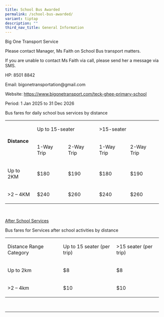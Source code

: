 ```yaml
---
title: School Bus Awarded
permalink: /school-bus-awarded/
variant: tiptap
description: ""
third_nav_title: General Information
---
```

<p>Big One Transport Service</p>
<p>Please contact Manager, Ms Faith on School Bus transport matters.</p>
<p>If you are unable to contact Ms Faith via call, please send her a message
via SMS.</p>
<p></p>
<p>HP: 8501 8842</p>
<p>Email: <a rel="noopener noreferrer nofollow" target="_blank">bigonetransportation@gmail.com</a>
</p>
<p>Website: <a href="https://www.bigonetransport.com/teck-ghee-primary-school" rel="noopener noreferrer nofollow" target="_blank">https://www.bigonetransport.com/teck-ghee-primary-school</a>
</p>
<p>Period: <a rel="noopener noreferrer nofollow" target="_blank">1 Jan 2025 to 31 Dec 2026</a>
</p>
<p>Bus fares for daily school bus services by distance</p>
<table style="minWidth: 125px">
<colgroup>
<col>
<col>
<col>
<col>
<col>
</colgroup>
<tbody>
<tr>
<td rowspan="2" colspan="1">
<p><strong>Distance</strong>
</p>
</td>
<td rowspan="1" colspan="2">
<p>Up to 15-seater</p>
</td>
<td rowspan="1" colspan="2">
<p>&gt;15-seater</p>
</td>
</tr>
<tr>
<td rowspan="1" colspan="1">
<p>1-Way Trip</p>
</td>
<td rowspan="1" colspan="1">
<p>2-Way Trip</p>
</td>
<td rowspan="1" colspan="1">
<p>1-Way Trip</p>
</td>
<td rowspan="1" colspan="1">
<p>2-Way Trip</p>
</td>
</tr>
<tr>
<td rowspan="1" colspan="1">
<p>Up to 2KM</p>
</td>
<td rowspan="1" colspan="1">
<p>$180</p>
</td>
<td rowspan="1" colspan="1">
<p>$190</p>
</td>
<td rowspan="1" colspan="1">
<p>$180</p>
</td>
<td rowspan="1" colspan="1">
<p>$190</p>
</td>
</tr>
<tr>
<td rowspan="1" colspan="1">
<p>&gt;2 – 4KM</p>
</td>
<td rowspan="1" colspan="1">
<p>$240</p>
</td>
<td rowspan="1" colspan="1">
<p>$260</p>
</td>
<td rowspan="1" colspan="1">
<p>$240</p>
</td>
<td rowspan="1" colspan="1">
<p>$260</p>
</td>
</tr>
</tbody>
</table>
<p></p>
<p>&nbsp;</p>
<p><u>After School Services</u>
</p>
<p>Bus fares for Services after school activities by distance</p>
<table style="minWidth: 75px">
<colgroup>
<col>
<col>
<col>
</colgroup>
<tbody>
<tr>
<td rowspan="1" colspan="1">
<p>Distance Range Category</p>
</td>
<td rowspan="1" colspan="1">
<p>Up to 15 seater (per trip)</p>
</td>
<td rowspan="1" colspan="1">
<p>&gt;15 seater (per trip)</p>
</td>
</tr>
<tr>
<td rowspan="1" colspan="1">
<p>Up to 2km</p>
</td>
<td rowspan="1" colspan="1">
<p>$8</p>
</td>
<td rowspan="1" colspan="1">
<p>$8</p>
</td>
</tr>
<tr>
<td rowspan="1" colspan="1">
<p>&gt;2 – 4km</p>
</td>
<td rowspan="1" colspan="1">
<p>$10</p>
</td>
<td rowspan="1" colspan="1">
<p>$10</p>
</td>
</tr>
</tbody>
</table>
<p>&nbsp;</p>
<hr>
<p></p>